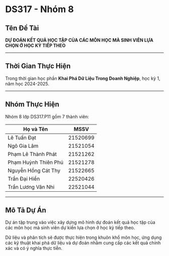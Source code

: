 # DS317 - Nhóm 8

## Tên Đề Tài
**DỰ ĐOÁN KẾT QUẢ HỌC TẬP CỦA CÁC MÔN HỌC MÀ SINH VIÊN LỰA CHỌN Ở HỌC KỲ TIẾP THEO**

---

## Thời Gian Thực Hiện
Trong thời gian học phần **Khai Phá Dữ Liệu Trong Doanh Nghiệp**, học kỳ 1, năm học 2024-2025.

---

## Nhóm Thực Hiện
Nhóm 8 lớp DS317.P11 gồm 7 thành viên:

| **Họ và Tên**           | **MSSV**   |
|--------------------------|------------|
| Lê Tuấn Đạt             | 21520699   |
| Ngô Gia Lâm             | 21521054   |
| Phạm Lê Thành Phát      | 21521262   |
| Phạm Huỳnh Thiên Phú    | 21521278   |
| Nguyễn Hồng Cát Thy     | 21522665   |
| Trần Đại Hiển           | 22520426   |
| Trần Lương Vân Nhi      | 22521044   |

---

## Mô Tả Dự Án
Dự án tập trung vào việc xây dựng mô hình dự đoán kết quả học tập của các môn học mà sinh viên dự kiến lựa chọn ở học kỳ tiếp theo. 

Dữ liệu và phân tích sẽ được thực hiện trong khuôn khổ môn học, ứng dụng các kỹ thuật khai phá dữ liệu và dự đoán nhằm cung cấp các kết quả chính xác và có ý nghĩa thực tiễn.

